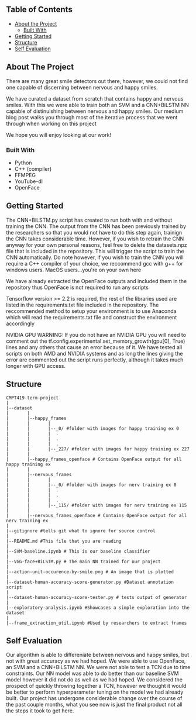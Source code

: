 <!-- TABLE OF CONTENTS -->
## Table of Contents

* [About the Project](#about-the-project)
  * [Built With](#built-with)
* [Getting Started](#getting-started)
* [Structure](#Structure)
* [Self Evaluation](#Self-Evaluation)



<!-- ABOUT THE PROJECT -->
## About The Project

There are many great smile detectors out there, however, we could not find one capable of 
discerning between nervous and happy smiles.

We have curated a dataset from scratch that contains happy and nervous smiles. 
With this we were able to train both an SVM and a CNN+BiLSTM NN capable of distinuishing 
between nervous and happy smiles. Our medium blog post walks you through most of the 
iterative process that we went through when working on this project

We hope you will enjoy looking at our work!


### Built With
* Python
* C++ (compiler)
* FFMPEG
* YouTube-dl
* OpenFace


<!-- GETTING STARTED -->
## Getting Started

The CNN+BiLSTM.py script has created to run both with and without training the CNN.
The output from the CNN has been previously trained by the researchers so that 
you would not have to do this step again, trainign the CNN takes considerable time.
However, if you wish to retrain the CNN anyway for your own personal reasons, feel 
free to delete the datasets.npz file that is included in the repository. 
This will trigger the script to train the CNN automatically. Do note however, if
you wish to train the CNN you will require a C++ compiler of your choice, we 
reccommend gcc with g++ for windows users. MacOS users...you're on your own here

We have already extracted the OpenFace outputs and included them in the repository
thus OpenFace is not required to run any scripts

Tensorflow version >= 2.2 is required, the rest of the libraries used are listed
in the requirements.txt file included in the repository. The reccommended method
to setup your environment is to use Anaconda which will read the requirements.txt
file and construct the environment accordingly

NVIDIA GPU WARNING: If you do not have an NVIDIA GPU you will need to comment out the 
tf.config.experimental.set_memory_growth(gpu[0], True) lines and any others
that cause an error because of it. We have tested all scripts on both AMD and
NVIDIA systems and as long the lines giving the error are commented out the 
script runs perfectly, although it takes much longer with GPU access.

<!-- Structure -->
## Structure

    CMPT419-term-project
    |
    |--dataset
    |       |
    |       |--happy_frames
    |       |       |
    |       |       |--_0/ #folder with images for happy training ex 0
    |       |       |  .
    |       |       |  .
    |       |       |  .
    |       |       |--_227/ #folder with images for happy training ex 227
    |       |                       
    |       |--happy_frames_openface # Contains OpenFace output for all happy training ex
    |       |
    |       |--nervous_frames 
    |       |       |
    |       |       |--_0/ #folder with images for nerv training ex 0
    |       |       |  .
    |       |       |  .
    |       |       |  .
    |       |       |--_115/ #folder with images for nerv training ex 115
    |       |                       
    |       |--nervous_frames_openface # Contains OpenFace output for all nerv training ex    
    |
    |--gitignore #tells git what to ignore for source control
    |
    |--README.md #This file that you are reading
    |
    |--SVM-baseline.ipynb # This is our baseline classifier
    |
    |--VGG-face+BiLSTM.py # The main NN trained for our project
    |
    |--action-unit-occurence-by-smile.png # An image that is plotted
    |
    |--dataset-human-accuracy-score-generator.py #Dataset annotation script
    |
    |--dataset-human-accuracy-score-tester.py # tests output of generator
    |
    |--exploratory-analysis.ipynb #Showcases a simple exploration into the dataset
    |
    |--frame_extraction_util.ipynb #Used by researchers to extract frames


<!-- Self Evaluation -->
## Self Evaluation

Our algorithm is able to differeniate between nervous and happy smiles, but
not with great accuracy as we had hoped. We were able to use OpenFace, an SVM 
and a CNN+BiLSTM NN. We were not able to test a TCN due to time constraints. 
Our NN model was able to do better than our baseline SVM model however it did 
not do as well as we had hoped. We considered the prospect of quickly throwing
together a TCN, however we thought it would be better to perform 
hyperparameter tuning on the model we had already built. Our project has 
undergone considerable change over the course of the past couple months, what
you see now is just the final product not all the steps it took to get here.        




